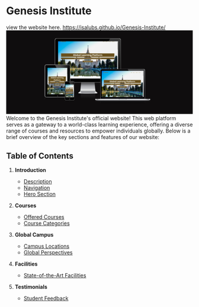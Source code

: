 # Genesis Institute
view the website here.
<https://isalubs.github.io/Genesis-Institute/>
 <img src="assets/images/genesisinstitute.png">
Welcome to the Genesis Institute's official website! This web platform serves as a gateway to a world-class learning experience, offering a diverse range of courses and resources to empower individuals globally. Below is a brief overview of the key sections and features of our website:

## Table of Contents

1. **Introduction**
   - [Description](#description)
   - [Navigation](#navigation)
   - [Hero Section](#hero-section)
  
2. **Courses**
   - [Offered Courses](#offered-courses)
   - [Course Categories](#course-categories)

3. **Global Campus**
   - [Campus Locations](#campus-locations)
   - [Global Perspectives](#global-perspectives)

4. **Facilities**
   - [State-of-the-Art Facilities](#facilities)

5. **Testimonials**
   - [Student Feedback](#student-feedback)
